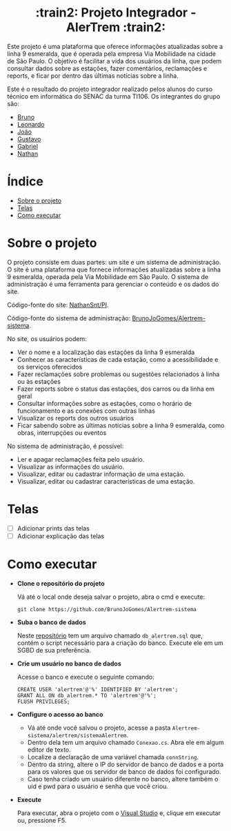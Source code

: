<h1 align="center"> :train2: Projeto Integrador - AlerTrem :train2:</h1>

Este projeto é uma plataforma que oferece informações atualizadas sobre a linha 9 esmeralda, que é operada pela empresa Via Mobilidade na cidade de São Paulo. O objetivo é facilitar a vida dos usuários da linha, que podem consultar dados sobre as estações, fazer comentários, reclamações e reports, e ficar por dentro das últimas notícias sobre a linha.

Este é o resultado do projeto integrador realizado pelos alunos do curso técnico em informática do SENAC da turma TI106. 
Os integrantes do grupo são:

- [Bruno](https://github.com/BrunoJoGomes)
- [Leonardo](https://github.com/NNiine)
- [João](https://github.com/jooaooz)
- [Gustavo](https://github.com/auizes)
- [Gabriel](https://github.com/Chefin004)
- [Nathan](https://github.com/NathanSnt)


# Índice

- [Sobre o projeto](#sobre-o-projeto)
- [Telas](#telas)
- [Como executar](#como-executar)


# Sobre o projeto

O projeto consiste em duas partes: um site e um sistema de administração. O site é uma plataforma que fornece informações atualizadas sobre a linha 9 esmeralda, operada pela Via Mobilidade em São Paulo. O sistema de administração é uma ferramenta para gerenciar o conteúdo e os dados do site.

Código-fonte do site: [NathanSnt/PI](https://github.com/NathanSnt/PI).

Código-fonte do sistema de administração: [BrunoJoGomes/Alertrem-sistema](https://github.com/BrunoJoGomes/Alertrem-sistema).

No site, os usuários podem:

- Ver o nome e a localização das estações da linha 9 esmeralda
- Conhecer as características de cada estação, como a acessibilidade e os serviços oferecidos
- Fazer reclamações sobre problemas ou sugestões relacionados à linha ou às estações
- Fazer reports sobre o status das estações, dos carros ou da linha em geral
- Consultar informações sobre as estações, como o horário de funcionamento e as conexões com outras linhas
- Visualizar os reports dos outros usuários
- Ficar sabendo sobre as últimas notícias sobre a linha 9 esmeralda, como obras, interrupções ou eventos

No sistema de administração, é possível:

- Ler e apagar reclamações feita pelo usuário.
- Visualizar as informações do usuário.
- Visualizar, editar ou cadastrar informação de uma estação.
- Visualizar, editar ou cadastrar características de uma estação.


# Telas

- [ ] Adicionar prints das telas
- [ ] Adicionar explicação das telas

# Como executar

- **Clone o repositório do projeto**
	
	Vá até o local onde deseja salvar o projeto, abra o cmd e execute:
	```
	git clone https://github.com/BrunoJoGomes/Alertrem-sistema
	```

- **Suba o banco de dados**

	Neste [repositório](https://github.com/NathanSnt/PI) tem um arquivo chamado `db_alertrem.sql` que, contém o script necessário para a criação do banco.
	Execute ele em um SGBD de sua preferência.

- **Crie um usuário no banco de dados**

	Acesse o banco e execute o seguinte comando:
	```
	CREATE USER 'alertrem'@'%' IDENTIFIED BY 'alertrem';
	GRANT ALL ON db_alertrem.* TO 'alertrem'@'%';
	FLUSH PRIVILEGES;
	```

- **Configure o acesso ao banco**
	
	- Vá até onde você salvou o projeto, acesse a pasta `Alertrem-sistema/alertrem/sistemaAlertrem`. 
	- Dentro dela tem um arquivo chamado `Conexao.cs`. Abra ele em algum editor de texto.
	- Localize a declaração de uma variável chamada `connString`.
	- Dentro da string, altere o IP do servidor de banco de dados e a porta para os valores que os servidor de banco de dados foi configurado.
	- Caso tenha criado um usuário diferente no banco, altere também o uid e pwd para o usuário e senha que você criou.

- **Execute**

	Para executar, abra o projeto com o [Visual Studio](https://visualstudio.microsoft.com/pt-br/downloads/) e, clique em executar ou, pressione F5.
